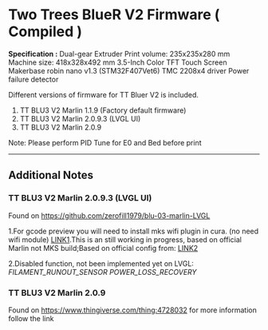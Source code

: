 # Two Trees BlueR V2 Firmware ( Compiled )

**Specification :**
    Dual-gear Extruder
    Print volume: 235x235x280 mm
    Machine size: 418x328x492 mm
    3.5-Inch Color TFT Touch Screen 
    Makerbase robin nano v1.3 (STM32F407Vet6)
    TMC 2208x4 driver
    Power failure detector


Different versions of firmware for TT Bluer V2 is included.
1. TT BLU3 V2 Marlin 1.1.9 (Factory default firmware)
2. TT BLU3 V2 Marlin 2.0.9.3 (LVGL UI) 
3. TT BLU3 V2 Marlin 2.0.9 

Note: Please perform PID Tune for E0 and Bed before print

---

## Additional Notes

### TT BLU3 V2 Marlin 2.0.9.3 (LVGL UI) 
   Found on https://github.com/zerofill1979/blu-03-marlin-LVGL
   
   1.For gcode preview you will need to install mks wifi plugin in cura. (no need wifi module) [LINK1](https://marketplace.ultimaker.com/app/cura/plugins/Jeredian/MKSWifiPlugin).This is an still working in progress, based on official Marlin not MKS build;Based on official config from: [LINK2](https://github.com/MarlinFirmware/Configurations/tree/import-2.0.x/config/examples/Two%20Trees/BlueR)
                            
   2.Disabled function, not been implemented yet on LVGL: *FILAMENT_RUNOUT_SENSOR* *POWER_LOSS_RECOVERY*
   

### TT BLU3 V2 Marlin 2.0.9 
   Found on https://www.thingiverse.com/thing:4728032 for more information follow the link
   
  
                            